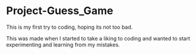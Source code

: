 # Project-Guess_Game

This is my first try to coding, hoping its not too bad.

This was made when I started to take a liking to coding and wanted to start experimenting and learning from my mistakes.
